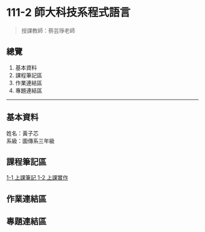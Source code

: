 # 111-2 師大科技系程式語言
>授課教師：蔡芸琤老師

## 總覽
1. 基本資料
2. 課程筆記區
3. 作業連結區
4. 專題連結區
----------------------

## 基本資料
姓名：黃子芯
<br/> 系級：圖傳系三年級

## 課程筆記區

[ 1-1 上課筆記 ]( https://github.com/sin-cos-cot/PL/blob/main/01%20PYTHON%E5%9F%BA%E7%A4%8E-compressed.pdf)
[ 1-2 上課實作](https://github.com/sin-cos-cot/PL/blob/main/0302-class%20pratice.ipynb)

## 作業連結區


## 專題連結區
